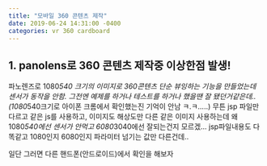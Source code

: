 ```yaml
---
title: "모바일 360 콘텐츠 제작"
date: 2019-06-24 14:31:00 -0400
categories: vr 360 cardboard
---
```


## 1. panolens로 360 콘텐츠 제작중 이상한점 발생!
파노렌즈로 1080*540 크기의 이미지로 360콘텐츠 단순 뷰잉하는 기능을 만들었는데 센서가 동작을 안함.
그전엔 예제를 하거나 테스트를 하거나 했을땐 잘 됐던거같은데.. (1080*540크기로 아이폰 크롬에서 확인했는진 기억이 안남 ㅋ.ㅋ.....)
무튼 jsp 파일만 다르고 같은 js를 사용하고, 이미지도 해상도만 다른 같은 이미지 사용하는데 왜 1080*540에선 센서가 안먹고 6080*3040에선 잘되는건지 모르겠...
jsp파일내용도 다 똑같고 1080인지 6080인지 파라미터 넘기는 값만 다른건데..

일단 그러면 다른 핸드폰(안드로이드)에서 확인을 해보자

